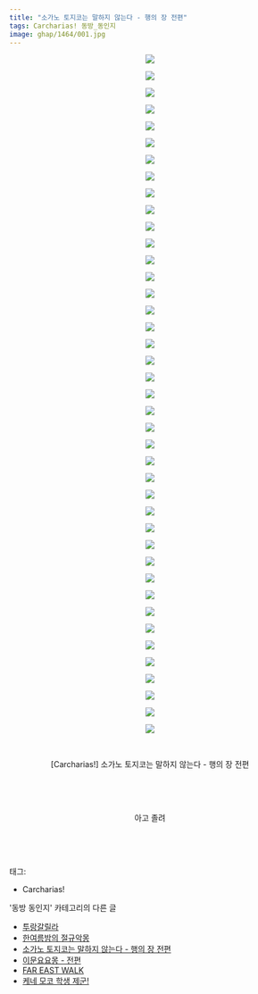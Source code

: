 ```yaml
---
title: "소가노 토지코는 말하지 않는다 - 행의 장 전편"
tags: Carcharias! 동방_동인지
image: ghap/1464/001.jpg
---
```

<div class="article">
<p style="text-align: center; clear: none; float: none;"><img src="{{ site.nasurl }}/ghap/1464/001.jpg"/></p>
<p style="text-align: center; clear: none; float: none;"><img src="{{ site.nasurl }}/ghap/1464/002.jpg"/></p>
<p style="text-align: center; clear: none; float: none;"><img src="{{ site.nasurl }}/ghap/1464/003.jpg"/></p>
<p style="text-align: center; clear: none; float: none;"><img src="{{ site.nasurl }}/ghap/1464/004.jpg"/></p>
<p style="text-align: center; clear: none; float: none;"><img src="{{ site.nasurl }}/ghap/1464/005.jpg"/></p>
<p style="text-align: center; clear: none; float: none;"><img src="{{ site.nasurl }}/ghap/1464/006.jpg"/></p>
<p style="text-align: center; clear: none; float: none;"><img src="{{ site.nasurl }}/ghap/1464/007.jpg"/></p>
<p style="text-align: center; clear: none; float: none;"><img src="{{ site.nasurl }}/ghap/1464/008.jpg"/></p>
<p style="text-align: center; clear: none; float: none;"><img src="{{ site.nasurl }}/ghap/1464/009.jpg"/></p>
<p style="text-align: center; clear: none; float: none;"><img src="{{ site.nasurl }}/ghap/1464/010.jpg"/></p>
<p style="text-align: center; clear: none; float: none;"><img src="{{ site.nasurl }}/ghap/1464/011.jpg"/></p>
<p style="text-align: center; clear: none; float: none;"><img src="{{ site.nasurl }}/ghap/1464/012.jpg"/></p>
<p style="text-align: center; clear: none; float: none;"><img src="{{ site.nasurl }}/ghap/1464/013.jpg"/></p>
<p style="text-align: center; clear: none; float: none;"><img src="{{ site.nasurl }}/ghap/1464/014.jpg"/></p>
<p style="text-align: center; clear: none; float: none;"><img src="{{ site.nasurl }}/ghap/1464/015.jpg"/></p>
<p style="text-align: center; clear: none; float: none;"><img src="{{ site.nasurl }}/ghap/1464/016.jpg"/></p>
<p style="text-align: center; clear: none; float: none;"><img src="{{ site.nasurl }}/ghap/1464/017.jpg"/></p>
<p style="text-align: center; clear: none; float: none;"><img src="{{ site.nasurl }}/ghap/1464/018.jpg"/></p>
<p style="text-align: center; clear: none; float: none;"><img src="{{ site.nasurl }}/ghap/1464/019.jpg"/></p>
<p style="text-align: center; clear: none; float: none;"><img src="{{ site.nasurl }}/ghap/1464/020.jpg"/></p>
<p style="text-align: center; clear: none; float: none;"><img src="{{ site.nasurl }}/ghap/1464/021.jpg"/></p>
<p style="text-align: center; clear: none; float: none;"><img src="{{ site.nasurl }}/ghap/1464/022.jpg"/></p>
<p style="text-align: center; clear: none; float: none;"><img src="{{ site.nasurl }}/ghap/1464/023.jpg"/></p>
<p style="text-align: center; clear: none; float: none;"><img src="{{ site.nasurl }}/ghap/1464/024.jpg"/></p>
<p style="text-align: center; clear: none; float: none;"><img src="{{ site.nasurl }}/ghap/1464/025.jpg"/></p>
<p style="text-align: center; clear: none; float: none;"><img src="{{ site.nasurl }}/ghap/1464/026.jpg"/></p>
<p style="text-align: center; clear: none; float: none;"><img src="{{ site.nasurl }}/ghap/1464/027.jpg"/></p>
<p style="text-align: center; clear: none; float: none;"><img src="{{ site.nasurl }}/ghap/1464/028.jpg"/></p>
<p style="text-align: center; clear: none; float: none;"><img src="{{ site.nasurl }}/ghap/1464/029.jpg"/></p>
<p style="text-align: center; clear: none; float: none;"><img src="{{ site.nasurl }}/ghap/1464/030.jpg"/></p>
<p style="text-align: center; clear: none; float: none;"><img src="{{ site.nasurl }}/ghap/1464/031.jpg"/></p>
<p style="text-align: center; clear: none; float: none;"><img src="{{ site.nasurl }}/ghap/1464/032.jpg"/></p>
<p style="text-align: center; clear: none; float: none;"><img src="{{ site.nasurl }}/ghap/1464/033.jpg"/></p>
<p style="text-align: center; clear: none; float: none;"><img src="{{ site.nasurl }}/ghap/1464/034.jpg"/></p>
<p style="text-align: center; clear: none; float: none;"><img src="{{ site.nasurl }}/ghap/1464/035.jpg"/></p>
<p style="text-align: center; clear: none; float: none;"><img src="{{ site.nasurl }}/ghap/1464/036.jpg"/></p>
<p style="text-align: center; clear: none; float: none;"><img src="{{ site.nasurl }}/ghap/1464/037.jpg"/></p>
<p style="text-align: center; clear: none; float: none;"><img src="{{ site.nasurl }}/ghap/1464/038.jpg"/></p>
<p style="text-align: center; clear: none; float: none;"><img src="{{ site.nasurl }}/ghap/1464/039.jpg"/></p>
<p style="text-align: center; clear: none; float: none;"><img src="{{ site.nasurl }}/ghap/1464/040.jpg"/></p>
<p style="text-align: center; clear: none; float: none;"><img src="{{ site.nasurl }}/ghap/1464/041.jpg"/></p>
<p style="text-align: center; clear: none; float: none;"><br/></p>
<p style="text-align: center; clear: none; float: none;">[Carcharias!] 소가노 토지코는 말하지 않는다 - 행의 장 전편</p>
<p style="text-align: center; clear: none; float: none;"><br/></p>
<p style="text-align: center; clear: none; float: none;"><br/></p>
<p style="text-align: center; clear: none; float: none;">아고 졸려</p>
<p style="text-align: center; clear: none; float: none;"><br/></p>
<p><br/></p>
</div><div class="tagTrail">
<p>태그: </p>
<ul>
<li>Carcharias!</li>
</ul>
</div><div class="another">
<p>'동방 동인지' 카테고리의 다른 글</p>
<ul>
<li><a href="/2016-08-10-ghap_1466">투랑갈릴라</a></li>
<li><a href="/2016-08-10-ghap_1465">한여름밤의 절규악몽</a></li>
<li><a href="/2016-08-10-ghap_1464">소가노 토지코는 말하지 않는다 - 행의 장 전편</a></li>
<li><a href="/2016-08-10-ghap_1462">이문요요몽 - 전편</a></li>
<li><a href="/2016-08-10-ghap_1461">FAR EAST WALK</a></li>
<li><a href="/2016-08-10-ghap_1460">케네 모코 학생 제군!</a></li>
</ul>
</div><div class="cb_module cb_fluid">
<div class="cb_wrt cb_profile">
</div><!-- commentList close -->
</div>
<br/>
<p id="refer"></p>
<br/>
